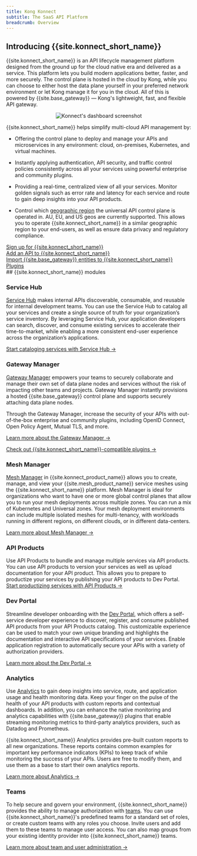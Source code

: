 ```yaml
---
title: Kong Konnect
subtitle: The SaaS API Platform
breadcrumb: Overview
---
```


## Introducing {{site.konnect_short_name}}

{{site.konnect_short_name}} is an API lifecycle
management platform designed from the ground up for the cloud native era
and delivered as a service. This platform lets you build modern applications
better, faster, and more securely. The control plane is hosted
in the cloud by Kong, while you can choose to either host the data plane yourself in your preferred network environment or let Kong manage it for you in the cloud. All of this is powered by {{site.base_gateway}} — Kong's
lightweight, fast, and flexible API gateway. 

<p align="center">
  <img src="/assets/images/products/konnect/dashboard/konnect-dashboard.png" alt="Konnect's dashboard screenshot" />
</p>

{{site.konnect_short_name}} helps simplify multi-cloud API management by:

* Offering the control plane to deploy and manage your APIs and microservices in any environment: cloud, on-premises, Kubernetes, and virtual machines.

* Instantly applying authentication, API security, and traffic control policies consistently across all your services using powerful enterprise and community plugins.

* Providing a real-time, centralized view of all your services. Monitor golden signals such as error rate and latency for each service and route to gain deep insights into your API products.

* Control which [geographic region](/konnect/geo) the universal API control plane is operated in. AU, EU, and US geos are currently supported. This allows you to operate {{site.konnect_short_name}} in a similar geographic region to your end-users, as well as ensure data privacy and regulatory compliance.


<div class="docs-grid-install">

  <!-- TO DO: ADD KONNECT FEATURES TABLE
   <a href="#features" class="docs-grid-install-block no-description">
    <img class="install-icon no-image-expand" src="/assets/images/icons/documentation/icn-flag.svg" alt="">
    <div class="install-text">Features</div>
  </a> -->

  <a href="https://konghq.com/products/kong-konnect/register?utm_medium=referral&utm_source=docs&utm_campaign=gateway-konnect&utm_content=konnect-getting-started" class="docs-grid-install-block no-description">
    <img class="install-icon no-image-expand" src="/assets/images/icons/documentation/icn-flag.svg" alt="">
    <div class="install-text">Sign up for {{site.konnect_short_name}}</div>
  </a>

  <a href="/konnect/getting-started/add-api" class="docs-grid-install-block no-description">
    <img class="install-icon no-image-expand" src="/assets/images/icons/documentation/icn-admin-api-color.svg" alt="">
    <div class="install-text">Add an API to {{site.konnect_short_name}}</div>
  </a>

  <a href="/konnect/getting-started/import" class="docs-grid-install-block no-description">
    <img class="install-icon no-image-expand" src="/assets/images/icons/documentation/icn-deployment-color.svg" alt="">
    <div class="install-text">Import {{site.base_gateway}} entities to {{site.konnect_short_name}}</div>
  </a>

  <a href="/hub/" class="docs-grid-install-block no-description">
    <img class="install-icon no-image-expand" src="/assets/images/icons/documentation/icn-api-plugins-color.svg" alt="">
    <div class="install-text">Plugins</div>
  </a>
</div>
## {{site.konnect_short_name}} modules

### Service Hub

[Service Hub](/konnect/servicehub) makes internal APIs discoverable,
consumable, and reusable for internal development teams. You can use the Service Hub to catalog
all your services and create a single source of
truth for your organization’s service inventory. By leveraging Service Hub,
your application developers
can search, discover, and consume existing services to accelerate their
time-to-market, while enabling a more consistent end-user experience
across the organization’s applications.

[Start cataloging services with Service Hub &rarr;](/konnect/servicehub)


### Gateway Manager

[Gateway Manager](/konnect/gateway-manager/) empowers your teams to securely
collaborate and manage their own set of data plane nodes and services without
the risk of impacting other teams and projects. Gateway Manager instantly
provisions a hosted {{site.base_gateway}} control plane and supports securely
attaching data plane nodes.

Through the Gateway Manager, increase the security of your APIs with out-of-the-box enterprise and community plugins, including OpenID Connect, Open Policy Agent, Mutual TLS, and more.

[Learn more about the Gateway Manager &rarr;](/konnect/gateway-manager/)

[Check out {{site.konnect_short_name}}-compatible plugins &rarr;](/hub)

### Mesh Manager 

[Mesh Manager](https://cloud.konghq.com/mesh-manager) in {{site.konnect_product_name}} allows you to create, manage, and view your {{site.mesh_product_name}} service meshes using the {{site.konnect_short_name}} platform. Mesh Manager is ideal for organizations who want to have one or more global control planes that allow you to run your mesh deployments across multiple zones. You can run a mix of Kubernetes and Universal zones. Your mesh deployment environments can include multiple isolated meshes for multi-tenancy, with workloads running in different regions, on different clouds, or in different data-centers.

[Learn more about Mesh Manager &rarr;](/konnect/mesh-manager/)

### API Products

Use API Products to bundle and manage multiple services via API products. You can use API products to version your services as well as upload documentation for your API product. This allows you to prepare to productize your services by publishing your API products to Dev Portal.
[Start productizing services with API Products &rarr;](/konnect/api-products)

### Dev Portal

Streamline developer onboarding with the [Dev Portal](/konnect/dev-portal/), which offers a self-service developer experience
to discover, register, and consume published API products from your API Products catalog.
This customizable experience can be used to match your own unique branding and
highlights the documentation and interactive API specifications of your services.
Enable application registration to automatically secure your APIs with a
 variety of authorization providers.

[Learn more about the Dev Portal &rarr;](/konnect/dev-portal)

### Analytics

Use [Analytics](/konnect/analytics/) to gain deep insights
into service, route, and application usage and health monitoring data. Keep your finger
on the pulse of the health of your API products with custom reports and contextual dashboards.
In addition, you can enhance the native monitoring and analytics capabilities with
{{site.base_gateway}} plugins that enable streaming monitoring metrics to
third-party analytics providers, such as Datadog and Prometheus.

{{site.konnect_short_name}} Analytics provides pre-built custom reports to all new organizations. These reports contains common examples for important key performance indicators (KPIs) to keep track of while monitoring the success of your APIs. Users are free to modify them, and use them as a base to start their own analytics reports.

[Learn more about Analytics &rarr;](/konnect/analytics)

### Teams

To help secure and govern your environment, {{site.konnect_short_name}} provides
the ability to manage authorization with [teams](/konnect/org-management/teams-and-roles/).
You can use {{site.konnect_short_name}}'s predefined teams for a standard set of roles,
or create custom teams with any roles you choose. Invite users and add them to these teams to manage user
access. You can also map groups from your existing identity provider into {{site.konnect_short_name}} teams.

[Learn more about team and user administration &rarr;](/konnect/org-management/teams-and-roles)
